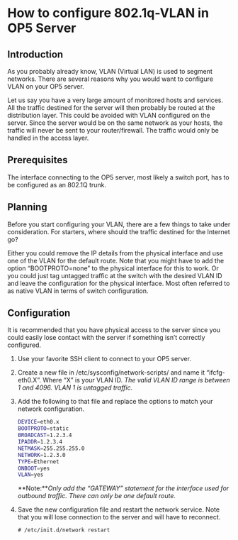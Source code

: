 # How to configure 802.1q-VLAN in OP5 Server

## **Introduction**

As you probably already know, VLAN (Virtual LAN) is used to segment networks. There are several reasons why you would want to configure VLAN on your OP5 server.

Let us say you have a very large amount of monitored hosts and services. All the traffic destined for the server will then probably be routed at the distribution layer. This could be avoided with VLAN configured on the server. Since the server would be on the same network as your hosts, the traffic will never be sent to your router/firewall. The traffic would only be handled in the access layer.

## **Prerequisites**

The interface connecting to the OP5 server, most likely a switch port, has to be configured as an 802.1Q trunk.

## **Planning**

Before you start configuring your VLAN, there are a few things to take under consideration. For starters, where should the traffic destined for the Internet go?

Either you could remove the IP details from the physical interface and use one of the VLAN for the default route. Note that you might have to add the option “BOOTPROTO=none” to the physical interface for this to work. Or you could just tag untagged traffic at the switch with the desired VLAN ID and leave the configuration for the physical interface. Most often referred to as native VLAN in terms of switch configuration.

## **Configuration**

It is recommended that you have physical access to the server since you could easily lose contact with the server if something isn’t correctly configured.

1.  Use your favorite SSH client to connect to your OP5 server.
2.  Create a new file in /etc/sysconfig/network-scripts/ and name it “ifcfg-eth0.X”. Where “X” is your VLAN ID. *The valid VLAN ID range is between 1 and 4096. VLAN 1 is untagged traffic.*
3.  Add the following to that file and replace the options to match your network configuration.

    ``` {.bash data-syntaxhighlighter-params="brush: bash; gutter: false; theme: Confluence" data-theme="Confluence" style="brush: bash; gutter: false; theme: Confluence"}
    DEVICE=eth0.x 
    BOOTPROTO=static
    BROADCAST=1.2.3.4 
    IPADDR=1.2.3.4 
    NETMASK=255.255.255.0 
    NETWORK=1.2.3.0 
    TYPE=Ethernet 
    ONBOOT=yes 
    VLAN=yes
    ```

    **Note:***Only add the “GATEWAY” statement for the interface used for outbound traffic. There can only be one default route.*

4.  Save the new configuration file and restart the network service. Note that you will lose connection to the server and will have to reconnect.

        # /etc/init.d/network restart

 

 

